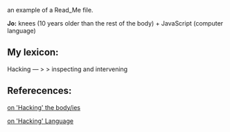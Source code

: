 an example of a Read_Me file.


**Jo:** knees (10 years older than the rest of the body) + JavaScript (computer language)

## My lexicon: 

Hacking — > > inspecting and intervening  



## Referecences: 

[on 'Hacking' the body/ies](http://www.zachblas.info/works/facial-weaponization-suite/)

[on 'Hacking' Language](http://siusoon.net/vocable-code/)

